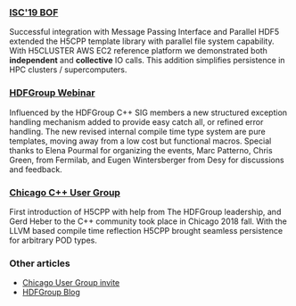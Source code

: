 ### [ISC'19 BOF](http://isc19.h5cpp.org)
Successful integration with Message Passing Interface and Parallel HDF5 extended the H5CPP template library with 
parallel file system capability. With H5CLUSTER AWS EC2 reference platform we demonstrated both 
**independent** and **collective** IO calls. This addition simplifies persistence in HPC clusters / supercomputers.

### [HDFGroup Webinar](http://webinar.h5cpp.org/)
Influenced by the HDFGroup C++ SIG members a new structured exception handling mechanism added to provide easy catch all, or refined error handling. The new revised internal compile time type system are pure templates, moving away from a low cost but functional macros.
Special thanks to Elena Pourmal for organizing the events, Marc Patterno, Chris Green, from Fermilab, and Eugen Wintersberger from Desy for discussions and feedback.

### [Chicago C++ User Group](http://chicago.h5cpp.org/)
First introduction of H5CPP with help from The HDFGroup leadership, and Gerd Heber to the C++ community took place in Chicago 2018 fall. With the LLVM based compile time reflection H5CPP brought seamless persistence for arbitrary POD types.

### Other articles
* [Chicago User Group invite](usergroup.md)
* [HDFGroup Blog](blog.md)
